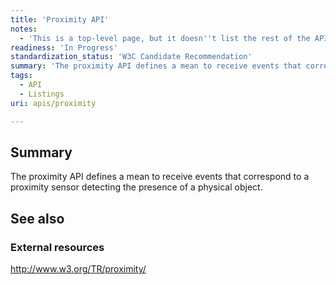 ```yaml
---
title: 'Proximity API'
notes:
  - 'This is a top-level page, but it doesn''t list the rest of the API'
readiness: 'In Progress'
standardization_status: 'W3C Candidate Recommendation'
summary: 'The proximity API defines a mean to receive events that correspond to a proximity sensor detecting the presence of a physical object.'
tags:
  - API
  - Listings
uri: apis/proximity

---
```

## Summary

The proximity API defines a mean to receive events that correspond to a proximity sensor detecting the presence of a physical object.

## See also

### External resources

<http://www.w3.org/TR/proximity/>
